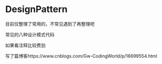 # DesignPattern
<p>目前仅整理了常用的，不常见遇到了再整理吧</p>
<p>常见的八种设计模式代码</p>
<p>如果看注释比较费劲</p>
<p>写了篇博客https://www.cnblogs.com/Gw-CodingWorld/p/16699554.html</p>



